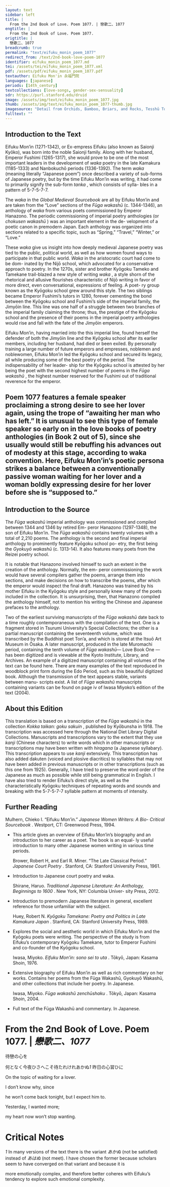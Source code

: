 ```yaml
---
layout: text
sidebar: left
title: |
  From the 2nd Book of Love. Poem 1077. | 戀歌二、1077
engtitle: |
  From the 2nd Book of Love. Poem 1077.
origtitle: |
  戀歌二、1077
breadcrumb: true
permalink: "text/eifuku_monin_poem_1077"
redirect_from: /text/2nd-book-love-poem-1077
identifier: eifuku_monin_poem_1077.md
tei: /assets/tei/eifuku_monin_poem_1077.xml
pdf: /assets/pdf/eifuku_monin_poem_1077.pdf
textauthor: Eifuku Mon'in 永福門院
languages: [japanese]
periods: [14th_century]
textcollections: [love-songs, gender-sex-sensuality]
sdr: https://purl.stanford.edu/druid 
image: /assets/img/text/eifuku_monin_poem_1077.jpg
thumb: /assets/img/text/eifuku_monin_poem_1077-thumb.jpg
imagesource: "Detail from Orchids, Bamboo, Briars, and Rocks, Tesshū Tokusai, Mid-14th C., Hanging scroll; ink on paper, Metropolitan Museum of Art, Mary Griggs Burke Collection, Gift of the Mary and Jackson Burke Foundation, 2015 [Public Domain]"
fulltext: ""
---
```




<h2>Introduction to the Text</h2>
<p>Eifuku Mon’in (1271-1342), or Ex-empress Eifuku (also known as Saionji Kyōko), was born into the noble Saionji family. Along with her husband, Emperor Fushimi (1265-1317), she would prove to be one of the most important leaders in the development of <i> waka </i> poetry in the late Kamakura (1185-1333) and Nanbokuchō periods (1336-1392). The term <i> waka </i> (meaning literally “Japanese poem”) once described a variety of sub-forms of Japanese poetry, but by the time Eifuku Mon’in was writing, it had come to primarily signify the sub-form <i> tanka</i> , which consists of sylla- bles in a pattern of 5-7-5-7-7.</p>

<p>The <i> waka </i> in the <i> Global Medieval Sourcebook </i> are all by Eifuku Mon’in and are taken from the “Love” sections of the <i> Fūga wakashū </i> (c. 1344-1346), an anthology of <i> waka </i> from various poets commissioned by Emperor Hanazono. The periodic commissioning of imperial poetry anthologies (or <i> chokusen wakashū</i> ) was an important element in the de- velopment of a poetic canon in premodern Japan. Each anthology was organized into sections related to a specific topic, such as “Spring,” “Travel,” “Winter,” or “Love.”</p>

<p>These <i> waka </i> give us insight into how deeply medieval Japanese poetry was tied to the public, political world, as well as how women found ways to participate in that public world. <i> Waka </i> in the aristocratic court had come to be dom- inated by the Nijō school, which advocated for a conservative approach to poetry. In the 1270s, sister and brother Kyōgoku Tameko and Tamekane trail-blazed a new style of writing <i> waka</i> , a style shorn of the rhetorical and allusive flourishes characteristic of Nijō writing in favor of more direct, even conversational, expressions of feeling. A poet- ry group known as the Kyōgoku school grew around this style. The two siblings became Emperor Fushimi’s tutors in 1280, forever cementing the bond between the Kyōgoku school and Fushimi’s side of the imperial family, the Jimyōin line. This line was one half of a struggle between two branches of the imperial family claiming the throne; thus, the prestige of the Kyōgoku school and the presence of their poems in the imperial poetry anthologies would rise and fall with the fate of the Jimyōin emperors.</p>

<p>Eifuku Mon’in, having married into the this imperial line, found herself the defender of both the Jimyōin line and the Kyōgoku school after its earlier members, including her husband, had died or been exiled. By personally training a large number of future emperors and empresses, noblemen and noblewomen, Eifuku Mon’in led the Kyōgoku school and secured its legacy, all while producing some of the best poetry of the period. The indispensability of her leader- ship for the Kyōgoku school is attested by her being the poet with the second highest number of poems in the <i> Fūga wakashū</i> , the highest number reserved for the Fushimi out of traditional reverence for the emperor.</p>

<h2>Poem 1077 features a female speaker proclaiming a strong desire to see her lover again, using the trope of “awaiting her man who has left.” It is unusual to see this type of female speaker so early on in the love books of poetry anthologies (in Book 2 out of 5), since she usually would still be rebuffing his advances out of modesty at this stage, according to waka convention. Here, Eifuku Mon’in’s poetic persona strikes a balance between a conventionally passive woman waiting for her lover and a woman boldly expressing desire for her lover before she is “supposed to.”</h2>

<h2>Introduction to the Source</h2>
<p>The <i> Fūga wakashū </i> imperial anthology was commissioned and compiled between 1344 and 1346 by retired Em- peror Hanazono (1297-1348), the son of Eifuku Mon’in. The <i> Fūga wakashū </i> contains twenty volumes with a total of 2,210 poems. The anthology is the second and final imperial anthology to prominently feature Kyōgoku school po- etry, the first being the <i> Gyokuyō wakashū </i> (c. 1313-14). It also features many poets from the Reizei poetry school.</p>

<p>It is notable that Hanazono involved himself to such an extent in the creation of the anthology. Normally, the em- peror commissioning the work would have several compilers gather the poems, arrange them into sections, and make decisions on how to transcribe the poems, after which the emperor would inspect the final draft. Hanazono was trained by his mother Eifuku in the Kyōgoku style and personally knew many of the poets included in the collection. It is unsurprising, then, that Hanazono compiled the anthology himself, not to mention his writing the Chinese and Japanese prefaces to the anthology.</p>

<p>Two of the earliest surviving manuscripts of the <i> Fūga wakashū </i> date back to a time roughly contemporaneous with the compilation of the text. One is a fragment stored in Tsurumi University’s Special Collections; the other is a partial manuscript containing the seventeenth volume, which was transcribed by the Buddhist poet Ton’a, and which is stored at the Itsuō Art Museum in Ōsaka. A later manuscript, produced in the late Muromachi period, containing the tenth volume of <i> Fūga wakashū—</i> Love Book One<i> —</i> has been digitized and is viewable at the Kyoto Institute, Library, and Archives. An example of a digitized manuscript containing all volumes of the text can be found here. There are many examples of the text reproduced in woodblock print form during the Edo Period, such as this beautiful digitized book. Although the transmission of the text appears stable, variants between manu- scripts exist. A list of <i> Fūga wakashū </i> manuscripts containing variants can be found on page iv of Iwasa Miyoko’s edition of the text (2004).</p>

<h2>About this Edition</h2>
<p>This translation is based on a transcription of the <i> Fūga wakashū </i> in the collection <i> Kokka taikan: goku sakuin</i> , published by Kyōbunsha in 1918. The transcription was accessed here through the National Diet Library Digital Collections. Manuscripts and transcriptions vary to the extent that they use <i> kanji </i> (Chinese characters) to write words which in other manuscripts or transcriptions may have been written with <i> hiragana </i> (a Japanese syllabary). This transcription appears to use <i> kanji </i> extensively. This transcription has also added dakuten (voiced and plosive diacritics) to syllables that may not have been added in previous manuscripts or in other transcriptions (such as this one from 1925). Generally, I have tried to preserve the word order of the Japanese as much as possible while still being grammatical in English. I have also tried to render Eifuku’s direct style, as well as the characteristically Kyōgoku techniques of repeating words and sounds and breaking with the 5-7-5-7-7 syllable pattern at moments of intensity.</p>

<h2>Further Reading</h2>
<p>Mulhern, Chieko I. “Eifuku Mon’in.” <i> Japanese Women Writers: A Bio- Critical Sourcebook</i> . Westport, CT: Greenwood Press, 1994.</p>
<ul id="l1">
<li data-list-text="•">
<p>This article gives an overview of Eifuku Mon’in’s biography and an introduction to her career as a poet. The book is an equal- ly useful introduction to many other Japanese women writing in various time periods.</p>
<p>Brower, Robert H, and Earl R. Miner. “The Late Classical Period.” <i> Japanese Court Poetry</i> . Stanford, CA: Stanford University Press, 1961.</p>
</li>
<li data-list-text="•">
<p>Introduction to Japanese court poetry and waka.</p>
<p>Shirane, Haruo. <i> Traditional Japanese Literature: An Anthology, Beginnings to 1600</i> . New York, NY: Columbia Univer- sity Press, 2012.</p>
</li>
<li data-list-text="•">
<p>Introduction to premodern Japanese literature in general, excellent reference for those unfamiliar with the subject.</p>

<p>Huey, Robert N. <i> Kyōgoku Tamekane: Poetry and Politics in Late Kamakura Japan</i> . Stanford, CA: Stanford University Press, 1989.</p>
</li>
<li data-list-text="•">
<p>Explores the social and aesthetic world in which Eifuku Mon’in and the Kyōgoku poets were writing. The perspective of the study is from Eifuku’s contemporary Kyōgoku Tamekane, tutor to Emperor Fushimi and co-founder of the Kyōgoku school.</p>
<p>Iwasa, Miyoko. <i> Eifuku Mon’in: sono sei to uta</i> . Tōkyō, Japan: Kasama Shoin, 1976.</p>
</li>
<li data-list-text="•">
<p>Extensive biography of Eifuku Mon’in as well as rich commentary on her works. Contains her poems from the Fūga Wakashū, Gyokuyō Wakashū, and other collections that include her poetry. In Japanese.</p>
<p>Iwasa, Miyoko. <i> Fūga wakashū zenchūshaku</i> . Tōkyō, Japan: Kasama Shoin, 2004.</p>
</li>
<li data-list-text="•">
<p>Full text of the Fūga Wakashū and commentary. In Japanese.</p>
</li>
</ul>
<h1>From the 2nd Book of Love. Poem 1077. | <em>戀歌二、1077</em></h1>

<p>待戀の心を</p>

<p>何となく今夜ひさへこそ待たれけれあかぬ<em>1</em> 昨日の心習ひに</p>
<p>On the topic of waiting for a lover.</p>

<p>I don’t know why, since</p>
<p>he won’t come back tonight, but I expect him to.</p>
<p>Yesterday, I wanted more;</p>
<p>my heart now won’t stop wanting.</p>

<h1>Critical Notes</h1>

<p><i> 1 </i> In many versions of the text there is the variant <em>あかぬ</em> (not be satisfied) instead of <em>あはぬ</em> (not meet). I have chosen the former because scholars seem to have converged on that variant and because it is</p>
<p>more emotionally complex, and therefore better coheres with Eifuku’s tendency to explore such emotional complexity.</p>
